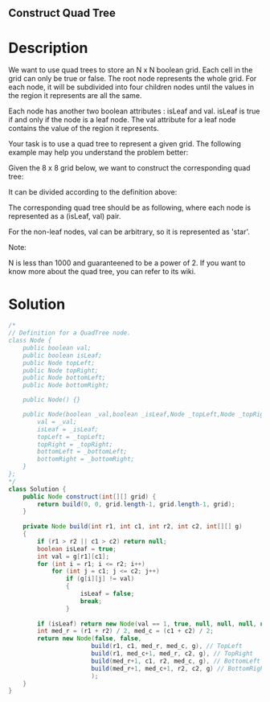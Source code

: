 Construct Quad Tree
---

# Description
We want to use quad trees to store an N x N boolean grid. Each cell in the grid can only be true or false. The root node represents the whole grid. For each node, it will be subdivided into four children nodes until the values in the region it represents are all the same.

Each node has another two boolean attributes : isLeaf and val. isLeaf is true if and only if the node is a leaf node. The val attribute for a leaf node contains the value of the region it represents.

Your task is to use a quad tree to represent a given grid. The following example may help you understand the problem better:

Given the 8 x 8 grid below, we want to construct the corresponding quad tree:



It can be divided according to the definition above:





The corresponding quad tree should be as following, where each node is represented as a (isLeaf, val) pair.

For the non-leaf nodes, val can be arbitrary, so it is represented as 'star'.



Note:

N is less than 1000 and guaranteened to be a power of 2.
If you want to know more about the quad tree, you can refer to its wiki.




# Solution
```java
/*
// Definition for a QuadTree node.
class Node {
    public boolean val;
    public boolean isLeaf;
    public Node topLeft;
    public Node topRight;
    public Node bottomLeft;
    public Node bottomRight;

    public Node() {}

    public Node(boolean _val,boolean _isLeaf,Node _topLeft,Node _topRight,Node _bottomLeft,Node _bottomRight) {
        val = _val;
        isLeaf = _isLeaf;
        topLeft = _topLeft;
        topRight = _topRight;
        bottomLeft = _bottomLeft;
        bottomRight = _bottomRight;
    }
};
*/
class Solution {
    public Node construct(int[][] grid) {
        return build(0, 0, grid.length-1, grid.length-1, grid);
    }
    
    private Node build(int r1, int c1, int r2, int c2, int[][] g)
    {
        if (r1 > r2 || c1 > c2) return null;
        boolean isLeaf = true;
        int val = g[r1][c1];
        for (int i = r1; i <= r2; i++)
            for (int j = c1; j <= c2; j++)
                if (g[i][j] != val)
                {
                    isLeaf = false;
                    break;
                }
        
        if (isLeaf) return new Node(val == 1, true, null, null, null, null);
        int med_r = (r1 + r2) / 2, med_c = (c1 + c2) / 2;
        return new Node(false, false, 
                       build(r1, c1, med_r, med_c, g), // TopLeft
                       build(r1, med_c+1, med_r, c2, g), // TopRight
                       build(med_r+1, c1, r2, med_c, g), // BottomLeft
                       build(med_r+1, med_c+1, r2, c2, g) // BottomRight
                       );
    }
}
```
